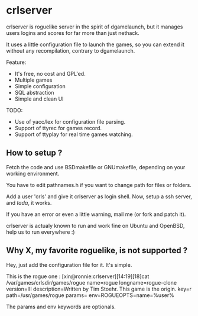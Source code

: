 crlserver
=========

crlserver is roguelike server in the spirit of dgamelaunch, but it
manages users logins and scores for far more than just nethack.

It uses a little configuration file to launch the games, so you can
extend it without any recompilation, contrary to dgamelaunch.

Feature:

 * It's free, no cost and GPL'ed.
 * Multiple games
 * Simple configuration
 * SQL abstraction
 * Simple and clean UI

TODO:

 * Use of yacc/lex for configuration file parsing.
 * Support of ttyrec for games record.
 * Support of ttyplay for real time games watching.

How to setup ?
--------------

Fetch the code and use BSDmakefile or GNUmakefile, depending on your
working environment.

You have to edit pathnames.h if you want to change path for files or folders.

Add a user 'crls' and give it crlserver as login shell.
Now, setup a ssh server, and *tada*, it works.

If you have an error or even a little warning, mail me (or fork and patch it).

crlserver is actualy known to run and work fine on Ubuntu and OpenBSD,
help us to run everywhere :)

Why X, my favorite roguelike, is not supported ?
------------------------------------------------

Hey, just add the configuration file for it.
It's simple.

This is the rogue one :
    [xin@ronnie:crlserver][14:19][18]cat /var/games/crlsdir/games/rogue 
    name=rogue
    longname=rogue-clone
    version=III
    description=Written by Tim Stoehr. This game is the origin.
    key=r
    path=/usr/games/rogue
    params=
    env=ROGUEOPTS=name=%user%

The params and env keywords are optionals.

